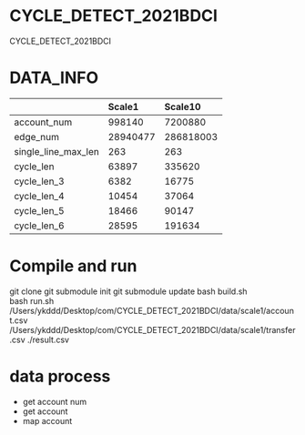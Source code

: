 # CYCLE_DETECT_2021BDCI
CYCLE_DETECT_2021BDCI


# DATA_INFO

|     |  Scale1   | Scale10  |
|  :----  | :----  | :----  |
| account_num  | 998140 | 7200880 |
| edge_num  | 28940477 | 286818003 |
| single_line_max_len  | 263 | 263 |
| cycle_len  | 63897 | 335620 |
| cycle_len_3  | 6382 | 16775 |
| cycle_len_4  | 10454 | 37064 |
| cycle_len_5  | 18466 | 90147 |
| cycle_len_6  | 28595 | 191634 |

# Compile and run
git clone
git submodule init
git submodule update
bash build.sh  
bash run.sh /Users/ykddd/Desktop/com/CYCLE_DETECT_2021BDCI/data/scale1/account.csv /Users/ykddd/Desktop/com/CYCLE_DETECT_2021BDCI/data/scale1/transfer.csv ./result.csv

# data process

* get account num
* get account
* map account